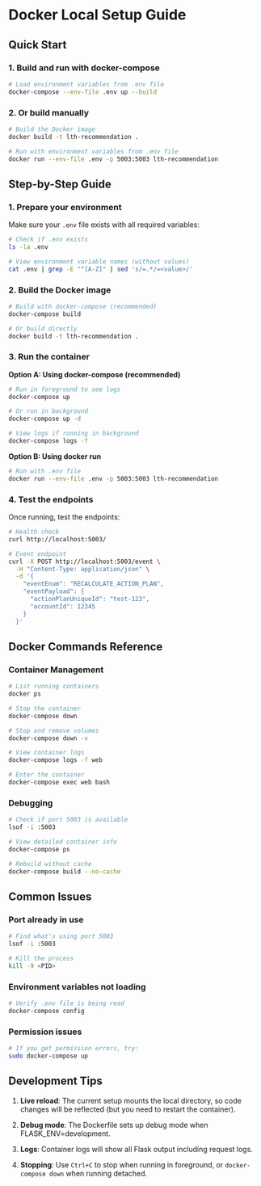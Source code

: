 # Docker Local Setup Guide

## Quick Start

### 1. Build and run with docker-compose

```bash
# Load environment variables from .env file
docker-compose --env-file .env up --build
```

### 2. Or build manually

```bash
# Build the Docker image
docker build -t lth-recommendation .

# Run with environment variables from .env file
docker run --env-file .env -p 5003:5003 lth-recommendation
```

## Step-by-Step Guide

### 1. Prepare your environment

Make sure your `.env` file exists with all required variables:
```bash
# Check if .env exists
ls -la .env

# View environment variable names (without values)
cat .env | grep -E "^[A-Z]" | sed 's/=.*/=<value>/'
```

### 2. Build the Docker image

```bash
# Build with docker-compose (recommended)
docker-compose build

# Or build directly
docker build -t lth-recommendation .
```

### 3. Run the container

**Option A: Using docker-compose (recommended)**
```bash
# Run in foreground to see logs
docker-compose up

# Or run in background
docker-compose up -d

# View logs if running in background
docker-compose logs -f
```

**Option B: Using docker run**
```bash
# Run with .env file
docker run --env-file .env -p 5003:5003 lth-recommendation
```

### 4. Test the endpoints

Once running, test the endpoints:

```bash
# Health check
curl http://localhost:5003/

# Event endpoint
curl -X POST http://localhost:5003/event \
  -H "Content-Type: application/json" \
  -d '{
    "eventEnum": "RECALCULATE_ACTION_PLAN",
    "eventPayload": {
      "actionPlanUniqueId": "test-123",
      "accountId": 12345
    }
  }'
```

## Docker Commands Reference

### Container Management
```bash
# List running containers
docker ps

# Stop the container
docker-compose down

# Stop and remove volumes
docker-compose down -v

# View container logs
docker-compose logs -f web

# Enter the container
docker-compose exec web bash
```

### Debugging
```bash
# Check if port 5003 is available
lsof -i :5003

# View detailed container info
docker-compose ps

# Rebuild without cache
docker-compose build --no-cache
```

## Common Issues

### Port already in use
```bash
# Find what's using port 5003
lsof -i :5003

# Kill the process
kill -9 <PID>
```

### Environment variables not loading
```bash
# Verify .env file is being read
docker-compose config
```

### Permission issues
```bash
# If you get permission errors, try:
sudo docker-compose up
```

## Development Tips

1. **Live reload**: The current setup mounts the local directory, so code changes will be reflected (but you need to restart the container).

2. **Debug mode**: The Dockerfile sets up debug mode when FLASK_ENV=development.

3. **Logs**: Container logs will show all Flask output including request logs.

4. **Stopping**: Use `Ctrl+C` to stop when running in foreground, or `docker-compose down` when running detached.